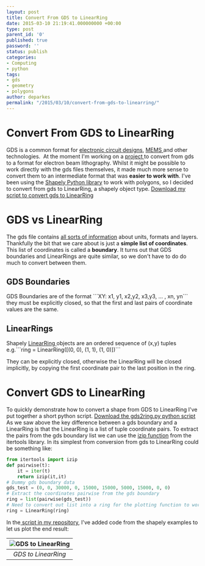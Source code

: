 ```yaml
---
layout: post
title: Convert From GDS to LinearRing
date: 2015-03-10 21:19:41.000000000 +00:00
type: post
parent_id: '0'
published: true
password: ''
status: publish
categories:
- Computing
- python
tags:
- gds
- geometry
- polygons
author: deparkes
permalink: "/2015/03/10/convert-from-gds-to-linearring/"
---
```

<h1>Convert From GDS to LinearRing</h1>
GDS is a common format for <a title="Layout Design Software" href="{{site.baseurl}}/2015/02/21/layout-design-software/">electronic circuit designs</a>, <a href="https://en.wikipedia.org/wiki/Microelectromechanical_systems">MEMS </a>and other technologies.  At the moment I'm working on a <a href="https://github.com/deparkes/gds2ecp">project </a>to convert from gds to a format for electron beam lithography.
Whilst it might be possible to work directly with the gds files themselves, it made much more sense to convert them to an intermediate format that was <strong>easier to work with</strong>.
I've been using the <a href="https://toblerity.org/shapely/manual.html">Shapely Python library</a> to work with polygons, so I decided to convert from gds to LinearRing, a shapely object type.
<a href="https://github.com/deparkes/shapely_tests/blob/master/gds2ring.py">Download my script to convert gds to LinearRing</a>
<h1>GDS vs LinearRing</h1>
The gds file contains <a href="https://www.rulabinsky.com/cavd/text/chapc.html">all sorts of information</a> about units, formats and layers. Thankfully the bit that we care about is just a <strong>simple list of coordinates</strong>. This list of coordinates is called a <strong>boundary</strong>.
It turns out that GDS boundaries and LinearRings are quite similar, so we don't have to do do much to convert between them.
<h2>GDS Boundaries</h2>
GDS Boundaries are of the format
```XY: x1, y1, x2,y2, x3,y3, ... , xn, yn```
they must be explicitly closed, so that the first and last pairs of coordinate values are the same.
<h2>LinearRings</h2>
Shapely <a href="https://toblerity.org/shapely/manual.html#linearrings">LinearRing </a>objects are an ordered sequence of (x,y) tuples
e.g.```ring = LinearRing([(0, 0), (1, 1), (1, 0)])```


They can be explicitly closed, otherwise the LinearRing will be closed implicitly, by copying the first coordinate pair to the last position in the ring.
<h1>Convert GDS to LinearRing</h1>
To quickly demonstrate how to convert a shape from GDS to LinearRing I've put together a short python script.
<a href="https://github.com/deparkes/shapely_tests/blob/master/gds2ring.py">Download the gds2ring.py python script</a>
As we saw above the key difference between a gds boundary and a LinearRing is that the LinearRing is a list of tuple coordinate pairs. To extract the pairs from the gds boundary list we can use the <a href="https://stackoverflow.com/questions/4628290/pairs-from-single-list">izip function</a> from the itertools library.
In its simplest from conversion from gds to LinearRing could be something like:

```python
from itertools import izip
def pairwise(t):
    it = iter(t)
    return izip(it,it)
# Dummy gds boundary data
gds_test = (0, 0, 30000, 0, 15000, 15000, 5000, 15000, 0, 0)
# Extract the coordinates pairwise from the gds boundary
ring = list(pairwise(gds_test))
# Need to convert out list into a ring for the plotting function to work
ring = LinearRing(ring)
```
In the<a href="https://github.com/deparkes/shapely_tests/blob/master/gds2ring.py"> script in my repository</a>, I've added code from the shapely examples to let us plot the end result:

| ![GDS to LinearRing]({{site.baseurl}}/assets/2015/03/gds2ring-300x286.png) |
|:--:|
| *GDS to LinearRing* |
